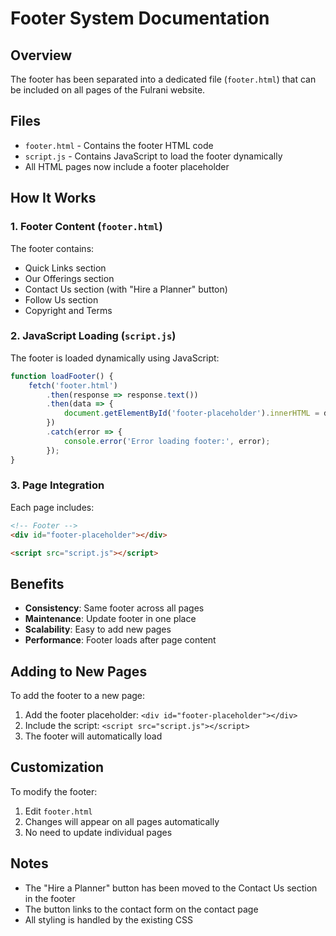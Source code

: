 # Footer System Documentation

## Overview
The footer has been separated into a dedicated file (`footer.html`) that can be included on all pages of the Fulrani website.

## Files
- `footer.html` - Contains the footer HTML code
- `script.js` - Contains JavaScript to load the footer dynamically
- All HTML pages now include a footer placeholder

## How It Works

### 1. Footer Content (`footer.html`)
The footer contains:
- Quick Links section
- Our Offerings section
- Contact Us section (with "Hire a Planner" button)
- Follow Us section
- Copyright and Terms

### 2. JavaScript Loading (`script.js`)
The footer is loaded dynamically using JavaScript:
```javascript
function loadFooter() {
    fetch('footer.html')
        .then(response => response.text())
        .then(data => {
            document.getElementById('footer-placeholder').innerHTML = data;
        })
        .catch(error => {
            console.error('Error loading footer:', error);
        });
}
```

### 3. Page Integration
Each page includes:
```html
<!-- Footer -->
<div id="footer-placeholder"></div>

<script src="script.js"></script>
```

## Benefits
- **Consistency**: Same footer across all pages
- **Maintenance**: Update footer in one place
- **Scalability**: Easy to add new pages
- **Performance**: Footer loads after page content

## Adding to New Pages
To add the footer to a new page:
1. Add the footer placeholder: `<div id="footer-placeholder"></div>`
2. Include the script: `<script src="script.js"></script>`
3. The footer will automatically load

## Customization
To modify the footer:
1. Edit `footer.html`
2. Changes will appear on all pages automatically
3. No need to update individual pages

## Notes
- The "Hire a Planner" button has been moved to the Contact Us section in the footer
- The button links to the contact form on the contact page
- All styling is handled by the existing CSS
